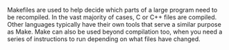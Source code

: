 Makefiles are used to help decide which parts of a large program need to be
recompiled. In the vast majority of cases, C or C++ files are compiled. Other
languages typically have their own tools that serve a similar purpose as Make.
Make can also be used beyond compilation too, when you need a series of
instructions to run depending on what files have changed.
